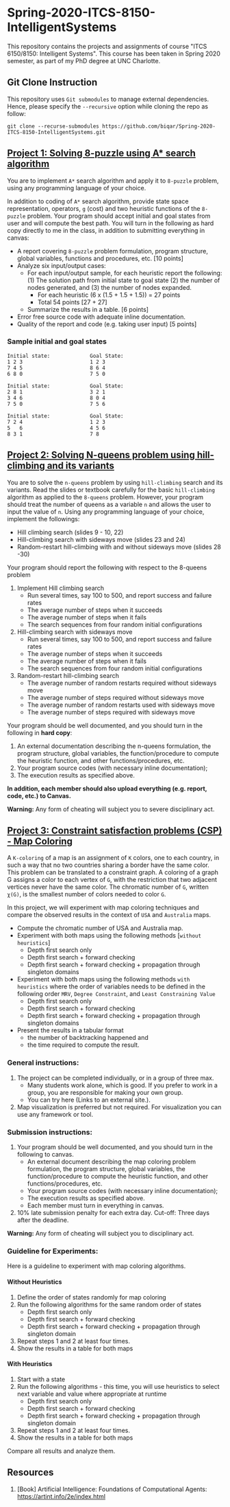 # Spring-2020-ITCS-8150-IntelligentSystems
This repository contains the projects and assignments of course "ITCS 6150/8150: Intelligent Systems". This course has been taken in Spring 2020 semester, as part of my PhD degree at UNC Charlotte.

## Git Clone Instruction
This repository uses `Git submodules` to manage external dependencies. Hence, please specify the `--recursive` option while cloning the repo as follow:
```
git clone --recurse-submodules https://github.com/biqar/Spring-2020-ITCS-8150-IntelligentSystems.git
```
## [Project 1: Solving 8-puzzle using A* search algorithm](https://github.com/biqar/puzzle-solver/tree/master/src/8-puzzle)

You are to implement `A*` search algorithm and apply it to `8-puzzle` problem, using any programming language 
of your choice.

In addition to coding of `A*` search algorithm, provide state space representation, operators, `g` (cost) and 
two heuristic functions of the `8-puzzle` problem. Your program should accept initial and goal states from 
user and will compute the best path. You will turn in the following as hard copy directly to me in the class, 
in addition to submitting everything in canvas:

* A report covering `8-puzzle` problem formulation, program structure, global variables, functions and procedures, etc. [10 points]
* Analyze six input/output cases:
   * For each input/output sample, for each heuristic report the following: (1) The solution path from initial state to goal state (2) the number of nodes generated, and (3) the number of nodes expanded.
      * For each heuristic (6 x (1.5 + 1.5 + 1.5)) = 27 points
      * Total 54 points [27 + 27]
   * Summarize the results in a table. [6 points]
* Error free source code with adequate inline documentation.
* Quality of the report and code (e.g. taking user input) [5 points]

### Sample initial and goal states
```
Initial state:             Goal State:
1 2 3                      1 2 3
7 4 5                      8 6 4
6 8 0                      7 5 0

Initial state:             Goal State:
2 8 1                      3 2 1
3 4 6                      8 0 4
7 5 0                      7 5 6
   
Initial state:             Goal State:
7 2 4                      1 2 3
5   6                      4 5 6
8 3 1                      7 8
```

## [Project 2: Solving N-queens problem using hill-climbing and its variants](https://github.com/biqar/puzzle-solver/blob/master/src/n-queens)

You are to solve the `n-queens` problem by using `hill-climbing` search and its variants. Read the slides or textbook carefully for the basic `hill-climbing` algorithm as applied to the `8-queens` problem. However, your program should treat the number of queens as a variable `n` and allows the user to input the value of `n`. Using any programming language of your choice, implement the followings:

* Hill climbing search (slides 9 - 10, 22)
* Hill-climbing search with sideways move (slides 23 and 24)
* Random-restart hill-climbing with and without sideways move (slides 28 -30)

Your program should report the following with respect to the 8-queens problem
1. Implement Hill climbing search
   * Run several times, say 100 to 500, and report success and failure rates
   * The average number of steps when it succeeds
   * The average number of steps when it fails
   * The search sequences from four random initial configurations
2. Hill-climbing search with sideways move
   * Run several times, say 100 to 500, and report success and failure rates
   * The average number of steps when it succeeds
   * The average number of steps when it fails
   * The search sequences from four random initial configurations
3. Random-restart hill-climbing search
   * The average number of random restarts required without sideways move
   * The average number of steps required without sideways move
   * The average number of random restarts used with sideways move
   * The average number of steps required with sideways move

Your program should be well documented, and you should turn in the following in **hard copy**:
1. An external documentation describing the n-queens formulation, the program structure, global variables, the function/procedure to compute the heuristic function, and other functions/procedures,
etc.
2. Your program source codes (with necessary inline documentation);
3. The execution results as specified above.

**In addition, each member should also upload everything (e.g. report, code, etc.) to Canvas.**

**Warning:** Any form of cheating will subject you to severe disciplinary act.

## [Project 3: Constraint satisfaction problems (CSP) - Map Coloring](https://github.com/biqar/puzzle-solver/tree/master/src/k-coloring)

A `K-coloring` of a map is an assignment of `K` colors, one to each country, in such a way that no 
two countries sharing a border have the same color. This problem can be translated to a constraint graph. 
A coloring of a graph G assigns a color to each vertex of `G`, with the restriction that two adjacent 
vertices never have the same color. The chromatic number of `G`, written `χ(G)`, is the smallest number 
of colors needed to color `G`. 

In this project, we will experiment with map coloring techniques and compare the observed results in 
the context of `USA` and `Australia` maps. 

* Compute the chromatic number of USA and Australia map. 
* Experiment with both maps using the following methods [`without heuristics`]
    * Depth first search only 
    * Depth first search + forward checking
    * Depth first search + forward checking + propagation through singleton domains
* Experiment with both maps using the following methods `with heuristics` where the order of variables needs to be defined in the following order `MRV`, `Degree Constraint`, and `Least Constraining Value`
    * Depth first search only 
    * Depth first search + forward checking
    * Depth first search + forward checking + propagation through singleton domains
* Present the results in a tabular format
    * the number of backtracking happened and
    * the time required to compute the result.

### General instructions:

1. The project can be completed individually, or in a group of three max. 
    * Many students work alone, which is good. If you prefer to work in a group, you are responsible for making your own group. 
    * You can try here (Links to an external site.).  
2. Map visualization is preferred but not required.  For visualization you can use any framework or tool.

### Submission instructions:

1. Your program should be well documented, and you should turn in the following to canvas.
    * An external document describing the map coloring problem formulation, the program structure, global variables, the function/procedure to compute the heuristic function, and other functions/procedures, etc.
    * Your program source codes (with necessary inline documentation);
    * The execution results as specified above.
    * Each member must turn in everything in canvas.
2. 10% late submission penalty for each extra day. Cut-off: Three days after the deadline.

**Warning:** Any form of cheating will subject you to disciplinary act.

### Guideline for Experiments:
Here is a guideline to experiment with map coloring algorithms.

#### Without Heuristics
1. Define the order of states randomly for map coloring
2. Run the following algorithms for the same random order of states
    * Depth first search only 
    * Depth first search + forward checking
    * Depth first search + forward checking + propagation through singleton domain
3. Repeat steps 1 and 2 at least four times. 
4. Show the results in a table for both maps

#### With Heuristics
1. Start with a state 
2. Run the following algorithms - this time, you will use heuristics to select next variable and value where appropriate at runtime
    * Depth first search only 
    * Depth first search + forward checking
    * Depth first search + forward checking + propagation through singleton domain
3. Repeat steps 1 and 2 at least four times. 
4. Show the results in a table for both maps

Compare all results and analyze them. 

## Resources
1. [Book] Artificial Intelligence: Foundations of Computational Agents: https://artint.info/2e/index.html
